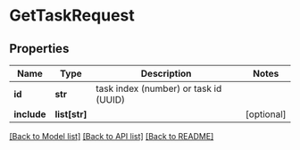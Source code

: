 # GetTaskRequest

## Properties
Name | Type | Description | Notes
------------ | ------------- | ------------- | -------------
**id** | **str** | task index (number) or task id (UUID) | 
**include** | **list[str]** |  | [optional] 

[[Back to Model list]](../README.md#documentation-for-models) [[Back to API list]](../README.md#documentation-for-api-endpoints) [[Back to README]](../README.md)

